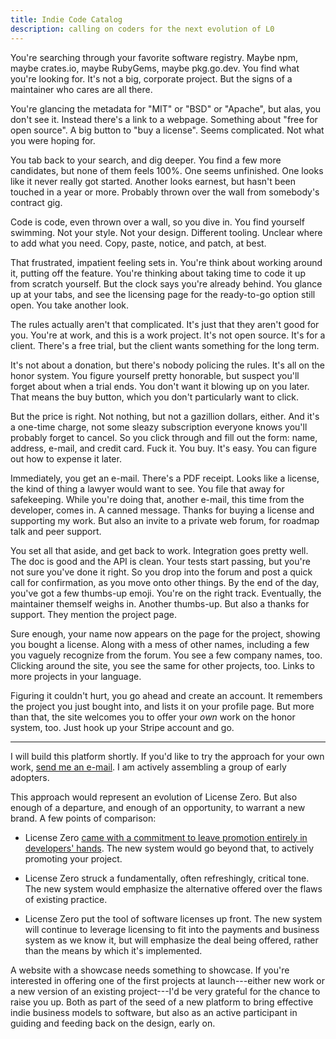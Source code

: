 ```yaml
---
title: Indie Code Catalog
description: calling on coders for the next evolution of L0
---
```


You're searching through your favorite software registry.  Maybe npm, maybe crates.io, maybe RubyGems, maybe pkg.go.dev.  You find what you're looking for.  It's not a big, corporate project.  But the signs of a maintainer who cares are all there.

You're glancing the metadata for "MIT" or "BSD" or "Apache", but alas, you don't see it.  Instead there's a link to a webpage.  Something about "free for open source".  A big button to "buy a license".  Seems complicated.  Not what you were hoping for.

You tab back to your search, and dig deeper.  You find a few more candidates, but none of them feels 100%.  One seems unfinished.  One looks like it never really got started.  Another looks earnest, but hasn't been touched in a year or more.  Probably thrown over the wall from somebody's contract gig.

Code is code, even thrown over a wall, so you dive in.  You find yourself swimming.  Not your style.  Not your design.  Different tooling.  Unclear where to add what you need.  Copy, paste, notice, and patch, at best.

That frustrated, impatient feeling sets in.  You're think about working around it, putting off the feature.  You're thinking about taking time to code it up from scratch yourself.  But the clock says you're already behind.  You glance up at your tabs, and see the licensing page for the ready-to-go option still open.  You take another look.

The rules actually aren't that complicated.  It's just that they aren't good for you.  You're at work, and this is a work project.  It's not open source.  It's for a client.  There's a free trial, but the client wants something for the long term.

It's not about a donation, but there's nobody policing the rules.  It's all on the honor system.  You figure yourself pretty honorable, but suspect you'll forget about when a trial ends.  You don't want it blowing up on you later.  That means the buy button, which you don't particularly want to click.

But the price is right.   Not nothing, but not a gazillion dollars, either.  And it's a one-time charge, not some sleazy subscription everyone knows you'll probably forget to cancel.  So you click through and fill out the form: name, address, e-mail, and credit card.  Fuck it.  You buy.  It's easy.  You can figure out how to expense it later.

Immediately, you get an e-mail.  There's a PDF receipt.  Looks like a license, the kind of thing a lawyer would want to see.  You file that away for safekeeping.  While you're doing that, another e-mail, this time from the developer, comes in.  A canned message.  Thanks for buying a license and supporting my work.  But also an invite to a private web forum, for roadmap talk and peer support.

You set all that aside, and get back to work.  Integration goes pretty well.  The doc is good and the API is clean.  Your tests start passing, but you're not sure you've done it right.  So you drop into the forum and post a quick call for confirmation, as you move onto other things.  By the end of the day, you've got a few thumbs-up emoji.  You're on the right track.  Eventually, the maintainer themself weighs in.  Another thumbs-up.  But also a thanks for support.  They mention the project page.

Sure enough, your name now appears on the page for the project, showing you bought a license.  Along with a mess of other names, including a few you vaguely recognize from the forum.  You see a few company names, too.  Clicking around the site, you see the same for other projects, too.  Links to more projects in your language.

Figuring it couldn't hurt, you go ahead and create an account.  It remembers the project you just bought into, and lists it on your profile page.  But more than that, the site welcomes you to offer your _own_ work on the honor system, too.  Just hook up your Stripe account and go.

---

I will build this platform shortly.  If you'd like to try the approach for your own work, [send me an e-mail](mailto:kyle@artlessdevices.com?subject=Indie%20Code%20Catalog).  I am actively assembling a group of early adopters.

This approach would represent an evolution of License Zero.  But also enough of a departure, and enough of an opportunity, to warrant a new brand.  A few points of comparison:

- License Zero [came with a commitment to leave promotion entirely in developers' hands](https://licensezero.com/commitment#relationships).  The new system would go beyond that, to actively promoting your project.

- License Zero struck a fundamentally, often refreshingly, critical tone.  The new system would emphasize the alternative offered over the flaws of existing practice.

- License Zero put the tool of software licenses up front.  The new system will continue to leverage licensing to fit into the payments and business system as we know it, but will emphasize the deal being offered, rather than the means by which it's implemented.

A website with a showcase needs something to showcase.  If you're interested in offering one of the first projects at launch---either new work or a new version of an existing project---I'd be very grateful for the chance to raise you up.  Both as part of the seed of a new platform to bring effective indie business models to software, but also as an active participant in guiding and feeding back on the design, early on.
